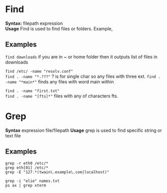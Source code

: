 # Find 
**Syntax:** filepath expression  
__Usage__ Find is used to find files or folders. Example,

## Examples
`find downloads`  if you are in ~ or home folder then it outputs list of files in downloads

`find /etc/ -name "resolv.conf"`   
`find . -name "*.???"` ? is for single char so any files with three ext. 
`find . -name "*main*"` finds any files with word main within

`find . -name "first.txt"`  
`find . -name "[fts]*"` files with any of characters fts.

# Grep 
**Syntax** expression file/filepath
__Usage__ grep is used to find specific string or text file

## Examples

`grep -r eth0 /etc/*`  
`grep eth[01] /etc/*`  
`grep -E "127.*(twain\.example\.com|localhost)"`

`grep -i "elie" names.txt`  
`ps ax | grep xterm`